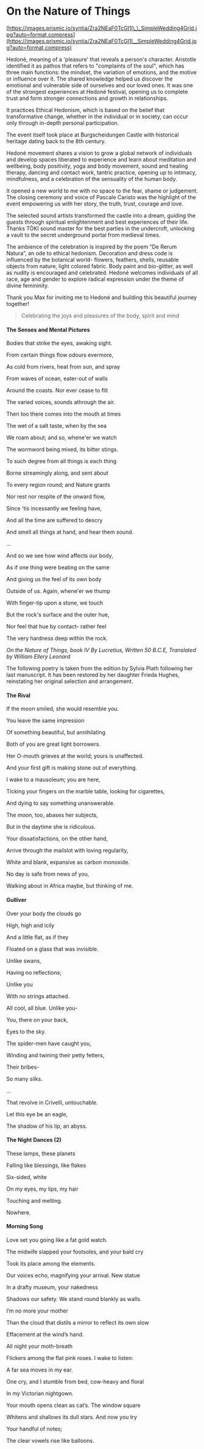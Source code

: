 # On the Nature of Things

[https://images.prismic.io/syntia/Zra2NEaF0TcGI1l\_\_SimpleWedding4Grid.jpg?auto=format,compress](https://images.prismic.io/syntia/Zra2NEaF0TcGI1l__SimpleWedding4Grid.jpg?auto=format,compress)

Hedoné, meaning of a 'pleasure' that reveals a person's character. Aristotle
identified it as pathos that refers to "complaints of the soul", which has three
main functions: the mindset, the variation of emotions, and the motive or
influence over it. The shared knowledge helped us discover the emotional and
vulnerable side of ourselves and our loved ones. It was one of the strongest
experiences at Hedoné festival, opening us to complete trust and form stronger
connections and growth in relationships.

It practices Ethical Hedonism, which is based on the belief that transformative
change, whether in the individual or in society, can occur only through in-depth
personal participation.

The event itself took place at Burgscheidungen Castle with historical heritage
dating back to the 8th century.

Hedoné movement shares a vision to grow a global network of individuals and
develop spaces liberated to experience and learn about meditation and wellbeing,
body positivity, yoga and body movement, sound and healing therapy, dancing and
contact work, tantric practice, opening up to intimacy, mindfulness, and a
celebration of the sensuality of the human body.

It opened a new world to me with no space to the fear, shame or judgement. The
closing ceremony and voice of Pascale Caristo was the highlight of the event
empowering us with her story, the truth, trust, courage and love.

The selected sound artists transformed the castle into a dream, guiding the
guests through spiritual enlightenment and best experiences of their life.
Thanks TŌKI sound master for the best parties in the undercroft, unlocking a
vault to the secret underground portal from medieval times.

The ambience of the celebration is inspired by the poem “De Rerum Natura”, an
ode to ethical hedonism. Decoration and dress code is influenced by the
botanical world- flowers, feathers, shells, reusable objects from nature, light
colored fabric. Body paint and bio-glitter, as well as nudity is encouraged and
celebrated. Hedoné welcomes individuals of all race, age and gender to explore
radical expression under the theme of divine femininity.

Thank you Max for inviting me to Hedoné and building this beautiful journey
together!

> Celebrating the joys and pleasures of the body, spirit and mind

#### The Senses and Mental Pictures

Bodies that strike the eyes, awaking sight.

From certain things flow odours evermore,

As cold from rivers, heat from sun, and spray

From waves of ocean, eater-out of walls

Around the coasts. Nor ever cease to flit

The varied voices, sounds athrough the air.

Then too there comes into the mouth at times

The wet of a salt taste, when by the sea

We roam about; and so, whene'er we watch

The wormword being mixed, its bitter stings.

To such degree from all things is each thing

Borne streamingly along, and sent about

To every region round; and Nature grants

Nor rest nor respite of the onward flow,

Since 'tis incessantly we feeling have,

And all the time are suffered to descry

And smell all things at hand, and hear them sound.

…

And so we see how wind affects our body,

As if one thing were beating on the same

And giving us the feel of its own body

Outside of us. Again, whene'er we thump

With finger-tip upon a stone, we touch

But the rock's surface and the outer hue,

Nor feel that hue by contact- rather feel

The very hardness deep within the rock.

_On the Nature of Things, book IV By Lucretius, Written 50 B.C.E, Translated by
William Ellery Leonard_

The following poetry is taken from the edition by Sylvia Plath following her
last manuscript. It has been restored by her daughter Frieda Hughes, reinstating
her original selection and arrangement.

#### The Rival

If the moon smiled, she would resemble you.

You leave the same impression

Of something beautiful, but annihilating

Both of you are great light borrowers.

Her O-mouth grieves at the world; yours is unaffected.

And your first gift is making stone out of everything.

I wake to a mausoleum; you are here,

Ticking your fingers on the marble table, looking for cigarettes,

And dying to say something unanswerable.

The moon, too, abases her subjects,

But in the daytime she is ridiculous.

Your dissatisfactions, on the other hand,

Arrive through the mailslot with loving regularity,

White and blank, expansive as carbon monoxide.

No day is safe from news of you,

Walking about in Africa maybe, but thinking of me.

#### Gulliver

Over your body the clouds go

High, high and icily

And a little flat, as if they

Floated on a glass that was invisible.

Unlike swans,

Having no reflections;

Unlike you

With no strings attached.

All cool, all blue. Unlike you-

You, there on your back,

Eyes to the sky.

The spider-men have caught you,

Winding and twining their petty fetters,

Their bribes-

So many silks.

…

That revolve in Crivelli, untouchable.

Let this eye be an eagle,

The shadow of his lip, an abyss.

#### The Night Dances (2)

These lamps, these planets

Falling like blessings, like flakes

Six-sided, white

On my eyes, my lips, my hair

Touching and melting.

Nowhere.

#### Morning Song

Love set you going like a fat gold watch.

The midwife slapped your footsoles, and your bald cry

Took its place among the elements.

Our voices echo, magnifying your arrival. New statue

In a drafty museum, your nakedness

Shadows our safety. We stand round blankly as walls.

I’m no more your mother

Than the cloud that distils a mirror to reflect its own slow

Effacement at the wind’s hand.

All night your moth-breath

Flickers among the flat pink roses. I wake to listen:

A far sea moves in my ear.

One cry, and I stumble from bed, cow-heavy and floral

In my Victorian nightgown.

Your mouth opens clean as cat’s. The window square

Whitens and shallows its dull stars. And now you try

Your handful of notes;

The clear vowels rise like balloons.
